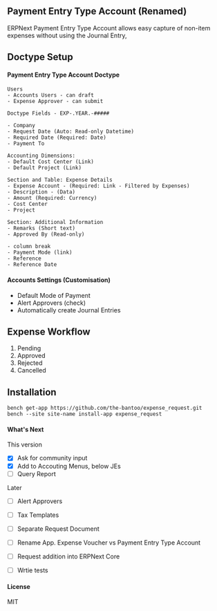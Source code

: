 ## Payment Entry Type Account (Renamed)

ERPNext Payment Entry Type Account allows easy capture of non-item expenses without using the Journal Entry,

## Doctype Setup
#### Payment Entry Type Account Doctype
```
Users
- Accounts Users - can draft
- Expense Approver - can submit

Doctype Fields - EXP-.YEAR.-#####

- Company
- Request Date (Auto: Read-only Datetime)
- Required Date (Required: Date)
- Payment To

Accounting Dimensions:
- Default Cost Center (Link)
- Default Project (Link)

Section and Table: Expense Details
- Expense Account - (Required: Link - Filtered by Expenses)
- Description - (Data)
- Amount (Required: Currency)
- Cost Center
- Project

Section: Additional Information
- Remarks (Short text)
- Approved By (Read-only)

- column break
- Payment Mode (link)
- Reference
- Reference Date
```

#### Accounts Settings (Customisation)
- Default Mode of Payment
- Alert Approvers (check)
- Automatically create Journal Entries


## Expense Workflow
1. Pending
2. Approved
3. Rejected
4. Cancelled

## Installation

```
bench get-app https://github.com/the-bantoo/expense_request.git
bench --site site-name install-app expense_request
```


#### What's Next
This version
- [x] Ask for community input
- [x] Add to Accouting Menus, below JEs
- [ ] Query Report

Later 
- [ ] Alert Approvers
- [ ] Tax Templates
- [ ] Separate Request Document
- [ ] Rename App. Expense Voucher vs Payment Entry Type Account
- [ ] Request addition into ERPNext Core
- [ ] Wrtie tests


#### License

MIT
